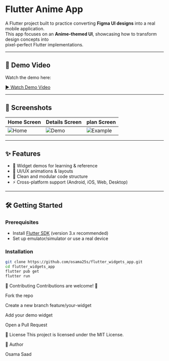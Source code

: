 # Flutter Anime App

A Flutter project built to practice converting **Figma UI designs** into a real mobile application.  
This app focuses on an **Anime-themed UI**, showcasing how to transform design concepts into  
pixel-perfect Flutter implementations.


---

## 🎥 Demo Video

Watch the demo here:  

[▶️ Watch Demo Video](https://github.com/user-attachments/assets/4a704845-5d80-4404-b7f0-63f68e082a08)


---

## 📸 Screenshots

| Home Screen | Details Screen | plan Screen |
|-------------|-------------|-----------------|
| ![Home](https://github.com/user-attachments/assets/04770d45-7827-4914-af4a-b15a2f3257d8) | ![Demo](https://github.com/user-attachments/assets/f048804b-14df-4be6-b378-01753e81fa51) | ![Example](https://github.com/user-attachments/assets/23d9a894-dfdf-46da-8aef-412bbe82b88b) |

---

## ✨ Features

- 📱 Widget demos for learning & reference  
- 🎨 UI/UX animations & layouts  
- 🧩 Clean and modular code structure  
- ⚡ Cross-platform support (Android, iOS, Web, Desktop)  

---

## 🛠️ Getting Started

### Prerequisites
- Install [Flutter SDK](https://docs.flutter.dev/get-started/install) (version 3.x recommended)  
- Set up emulator/simulator or use a real device  

### Installation

```bash
git clone https://github.com/osama25s/flutter_widgets_app.git
cd flutter_widgets_app
flutter pub get
flutter run
```
🤝 Contributing
Contributions are welcome! 🎉

Fork the repo

Create a new branch feature/your-widget

Add your demo widget

Open a Pull Request

📄 License
This project is licensed under the MIT License.

👤 Author

Osama Saad
